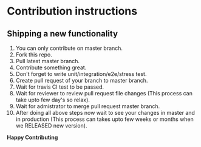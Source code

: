 # Contribution instructions

## Shipping a new functionality
 
1. You can only contribute on master branch.
2. Fork this repo.
3. Pull latest master branch.
4. Contribute something great.
5. Don't forget to write unit/integration/e2e/stress test.
6. Create pull request of your branch to master branch.
7. Wait for travis CI test to be passed.
8. Wait for reviewer to review pull request file changes (This process can take upto few day's so relax).
9. Wait for admistrator to merge pull request master branch.
10. After doing all above steps now wait to see your changes in master and in production (This process can takes upto few weeks or months when we RELEASED new version).


**Happy Contributing**
